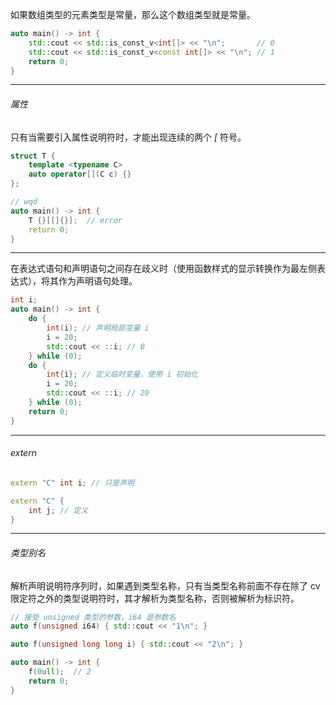 如果数组类型的元素类型是常量，那么这个数组类型就是常量。

```cpp
auto main() -> int {
    std::cout << std::is_const_v<int[]> << "\n";       // 0
    std::cout << std::is_const_v<const int[]> << "\n"; // 1
    return 0;
}
```

---

###### 属性

只有当需要引入属性说明符时，才能出现连续的两个 _[_ 符号。

```cpp
struct T {
    template <typename C>
    auto operator[](C c) {}
};

// wqd
auto main() -> int {
    T {}[[]{}];  // error
    return 0;
}
```

---

在表达式语句和声明语句之间存在歧义时（使用函数样式的显示转换作为最左侧表达式），将其作为声明语句处理。

```cpp
int i;
auto main() -> int {
    do {
        int(i); // 声明局部变量 i
        i = 20;
        std::cout << ::i; // 0
    } while (0);
    do {
        int{i}; // 定义临时变量，使用 i 初始化
        i = 20;
        std::cout << ::i; // 20
    } while (0);
    return 0;
}
```

---

###### extern

```cpp
extern "C" int i; // 只是声明

extern "C" {
    int j; // 定义
}
```

---

###### 类型别名

解析声明说明符序列时，如果遇到类型名称，只有当类型名称前面不存在除了 cv 限定符之外的类型说明符时，其才解析为类型名称，否则被解析为标识符。

```cpp
// 接受 unsigned 类型的参数，i64 是参数名
auto f(unsigned i64) { std::cout << "1\n"; }

auto f(unsigned long long i) { std::cout << "2\n"; }

auto main() -> int {
    f(0ull);  // 2
    return 0;
}
```











